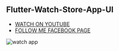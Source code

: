 ## Flutter-Watch-Store-App-UI

- [WATCH ON YOUTUBE](https://www.youtube.com/watch?v=ZnW005ztCJM)
- [FOLLOW ME FACEBOOK PAGE](https://www.facebook.com/Yaqoob-Programmer-104987488332021/?ref=pages_you_manage)

![watch app](https://user-images.githubusercontent.com/72684684/124883216-887a7480-dfea-11eb-8e4f-35ac25fb6a83.jpg)
